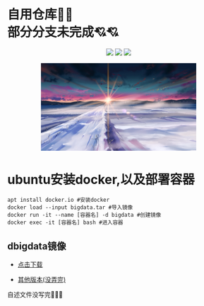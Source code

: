 # 自用仓库🍔🍔<br />部分分支未完成💘💘<br />

<div align=center>

![](https://img.shields.io/badge/讨厌-学习-yellow)
![](https://img.shields.io/badge/性格-开朗-red)
![](https://img.shields.io/badge/爱好-二次元-red)

</div>

<div align=center>
    <img class="xzc" src="./image/R-C_processed.jpg" alt="" width="70%" height="70%" clear="both" display="block" margin="auto">
</div>












# ubuntu安装docker,以及部署容器

```
apt install docker.io #安装docker
docker load --input bigdata.tar #导入镜像
docker run -it --name [容器名] -d bigdata #创建镜像
docker exec -it [容器名] bash #进入容器
```








## dbigdata镜像




* <p>
  <a href="https://github.com/sulan-hub/China-Guangxi-Big-Data-Application-Development-Competition/releases/download/untagged-43be75fb62b9d73eee07/bigdata.tar">点击下载</a>
  </p>
* <p>
  <a href="https://github.com/sulan-hub/China-Guangxi-Big-Data-Application-Development-Competition/releases">其他版本(没弄完)</a>
  </p>
















自述文件没写完🧱🧱🧱



